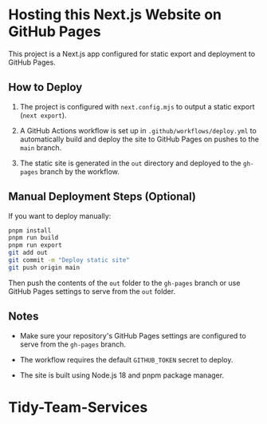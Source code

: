 # Hosting this Next.js Website on GitHub Pages

This project is a Next.js app configured for static export and deployment to GitHub Pages.

## How to Deploy

1. The project is configured with `next.config.mjs` to output a static export (`next export`).

2. A GitHub Actions workflow is set up in `.github/workflows/deploy.yml` to automatically build and deploy the site to GitHub Pages on pushes to the `main` branch.

3. The static site is generated in the `out` directory and deployed to the `gh-pages` branch by the workflow.

## Manual Deployment Steps (Optional)

If you want to deploy manually:

```bash
pnpm install
pnpm run build
pnpm run export
git add out
git commit -m "Deploy static site"
git push origin main
```

Then push the contents of the `out` folder to the `gh-pages` branch or use GitHub Pages settings to serve from the `out` folder.

## Notes

- Make sure your repository's GitHub Pages settings are configured to serve from the `gh-pages` branch.

- The workflow requires the default `GITHUB_TOKEN` secret to deploy.

- The site is built using Node.js 18 and pnpm package manager.
# Tidy-Team-Services
